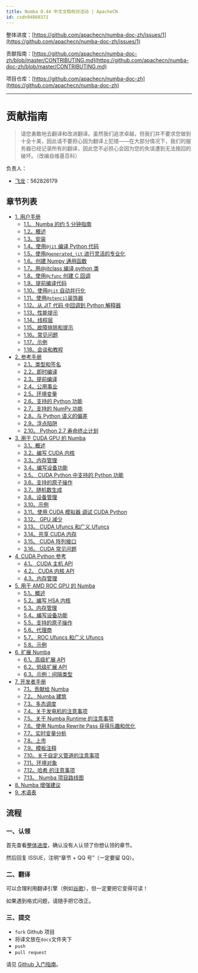 ```yaml
---
title: Numba 0.44 中文文档校对活动 | ApacheCN
id: csdn94868371
---
```


整体进度：[https://github.com/apachecn/numba-doc-zh/issues/1](https://github.com/apachecn/numba-doc-zh/issues/1)

贡献指南：[https://github.com/apachecn/numba-doc-zh/blob/master/CONTRIBUTING.md](https://github.com/apachecn/numba-doc-zh/blob/master/CONTRIBUTING.md)

项目仓库：[https://github.com/apachecn/numba-doc-zh](https://github.com/apachecn/numba-doc-zh)

* * *

# 贡献指南

> 请您勇敢地去翻译和改进翻译。虽然我们追求卓越，但我们并不要求您做到十全十美，因此请不要担心因为翻译上犯错——在大部分情况下，我们的服务器已经记录所有的翻译，因此您不必担心会因为您的失误遭到无法挽回的破坏。（改编自维基百科）

负责人：

*   [飞龙](https://github.com/wizardforcel)：562826179

## 章节列表

*   [1\. 用户手册](https://github.com/apachecn/numba-doc-zh/blob/master/docs/11.md)
    *   [1.1。 Numba 的约 5 分钟指南](https://github.com/apachecn/numba-doc-zh/blob/master/docs/12.md)
    *   [1.2。概述](https://github.com/apachecn/numba-doc-zh/blob/master/docs/13.md)
    *   [1.3。安装](https://github.com/apachecn/numba-doc-zh/blob/master/docs/14.md)
    *   [1.4。使用`@jit` 编译 Python 代码](https://github.com/apachecn/numba-doc-zh/blob/master/docs/15.md)
    *   [1.5。使用`@generated_jit` 进行灵活的专业化](https://github.com/apachecn/numba-doc-zh/blob/master/docs/16.md)
    *   [1.6。创建 Numpy 通用函数](https://github.com/apachecn/numba-doc-zh/blob/master/docs/17.md)
    *   [1.7。用@jitclass 编译 python 类](https://github.com/apachecn/numba-doc-zh/blob/master/docs/18.md)
    *   [1.8。使用`@cfunc` 创建 C 回调](https://github.com/apachecn/numba-doc-zh/blob/master/docs/19.md)
    *   [1.9。提前编译代码](https://github.com/apachecn/numba-doc-zh/blob/master/docs/20.md)
    *   [1.10。使用`@jit` 自动并行化](https://github.com/apachecn/numba-doc-zh/blob/master/docs/21.md)
    *   [1.11。使用`@stencil`装饰器](https://github.com/apachecn/numba-doc-zh/blob/master/docs/22.md)
    *   [1.12。从 JIT 代码 中回调到 Python 解释器](https://github.com/apachecn/numba-doc-zh/blob/master/docs/23.md)
    *   [1.13。性能提示](https://github.com/apachecn/numba-doc-zh/blob/master/docs/24.md)
    *   [1.14。线程层](https://github.com/apachecn/numba-doc-zh/blob/master/docs/25.md)
    *   [1.15。故障排除和提示](https://github.com/apachecn/numba-doc-zh/blob/master/docs/26.md)
    *   [1.16。常见问题](https://github.com/apachecn/numba-doc-zh/blob/master/docs/27.md)
    *   [1.17。示例](https://github.com/apachecn/numba-doc-zh/blob/master/docs/28.md)
    *   [1.18。会谈和教程](https://github.com/apachecn/numba-doc-zh/blob/master/docs/29.md)
*   [2\. 参考手册](https://github.com/apachecn/numba-doc-zh/blob/master/docs/30.md)
    *   [2.1。类型和签名](https://github.com/apachecn/numba-doc-zh/blob/master/docs/31.md)
    *   [2.2。即时编译](https://github.com/apachecn/numba-doc-zh/blob/master/docs/32.md)
    *   [2.3。提前编译](https://github.com/apachecn/numba-doc-zh/blob/master/docs/33.md)
    *   [2.4。公用事业](https://github.com/apachecn/numba-doc-zh/blob/master/docs/34.md)
    *   [2.5。环境变量](https://github.com/apachecn/numba-doc-zh/blob/master/docs/35.md)
    *   [2.6。支持的 Python 功能](https://github.com/apachecn/numba-doc-zh/blob/master/docs/36.md)
    *   [2.7。支持的 NumPy 功能](https://github.com/apachecn/numba-doc-zh/blob/master/docs/37.md)
    *   [2.8。与 Python 语义的偏差](https://github.com/apachecn/numba-doc-zh/blob/master/docs/38.md)
    *   [2.9。浮点陷阱](https://github.com/apachecn/numba-doc-zh/blob/master/docs/39.md)
    *   [2.10。 Python 2.7 寿命终止计划](https://github.com/apachecn/numba-doc-zh/blob/master/docs/40.md)
*   [3\. 用于 CUDA GPU 的 Numba](https://github.com/apachecn/numba-doc-zh/blob/master/docs/41.md)
    *   [3.1。概述](https://github.com/apachecn/numba-doc-zh/blob/master/docs/42.md)
    *   [3.2。编写 CUDA 内核](https://github.com/apachecn/numba-doc-zh/blob/master/docs/43.md)
    *   [3.3。内存管理](https://github.com/apachecn/numba-doc-zh/blob/master/docs/44.md)
    *   [3.4。编写设备功能](https://github.com/apachecn/numba-doc-zh/blob/master/docs/45.md)
    *   [3.5。 CUDA Python 中支持的 Python 功能](https://github.com/apachecn/numba-doc-zh/blob/master/docs/46.md)
    *   [3.6。支持的原子操作](https://github.com/apachecn/numba-doc-zh/blob/master/docs/47.md)
    *   [3.7。随机数生成](https://github.com/apachecn/numba-doc-zh/blob/master/docs/48.md)
    *   [3.8。设备管理](https://github.com/apachecn/numba-doc-zh/blob/master/docs/49.md)
    *   [3.10。示例](https://github.com/apachecn/numba-doc-zh/blob/master/docs/50.md)
    *   [3.11。使用 CUDA 模拟器 调试 CUDA Python](https://github.com/apachecn/numba-doc-zh/blob/master/docs/51.md)
    *   [3.12。 GPU 减少](https://github.com/apachecn/numba-doc-zh/blob/master/docs/52.md)
    *   [3.13。 CUDA Ufuncs 和广义 Ufuncs](https://github.com/apachecn/numba-doc-zh/blob/master/docs/53.md)
    *   [3.14。共享 CUDA 内存](https://github.com/apachecn/numba-doc-zh/blob/master/docs/54.md)
    *   [3.15。 CUDA 阵列接口](https://github.com/apachecn/numba-doc-zh/blob/master/docs/55.md)
    *   [3.16。 CUDA 常见问题](https://github.com/apachecn/numba-doc-zh/blob/master/docs/56.md)
*   [4\. CUDA Python 参考](https://github.com/apachecn/numba-doc-zh/blob/master/docs/57.md)
    *   [4.1。 CUDA 主机 API](https://github.com/apachecn/numba-doc-zh/blob/master/docs/58.md)
    *   [4.2。 CUDA 内核 API](https://github.com/apachecn/numba-doc-zh/blob/master/docs/59.md)
    *   [4.3。内存管理](https://github.com/apachecn/numba-doc-zh/blob/master/docs/60.md)
*   [5\. 用于 AMD ROC GPU 的 Numba](https://github.com/apachecn/numba-doc-zh/blob/master/docs/61.md)
    *   [5.1。概述](https://github.com/apachecn/numba-doc-zh/blob/master/docs/62.md)
    *   [5.2。编写 HSA 内核](https://github.com/apachecn/numba-doc-zh/blob/master/docs/63.md)
    *   [5.3。内存管理](https://github.com/apachecn/numba-doc-zh/blob/master/docs/64.md)
    *   [5.4。编写设备功能](https://github.com/apachecn/numba-doc-zh/blob/master/docs/65.md)
    *   [5.5。支持的原子操作](https://github.com/apachecn/numba-doc-zh/blob/master/docs/66.md)
    *   [5.6。代理商](https://github.com/apachecn/numba-doc-zh/blob/master/docs/67.md)
    *   [5.7。 ROC Ufuncs 和广义 Ufuncs](https://github.com/apachecn/numba-doc-zh/blob/master/docs/68.md)
    *   [5.8。示例](https://github.com/apachecn/numba-doc-zh/blob/master/docs/69.md)
*   [6\. 扩展 Numba](https://github.com/apachecn/numba-doc-zh/blob/master/docs/70.md)
    *   [6.1。高级扩展 API](https://github.com/apachecn/numba-doc-zh/blob/master/docs/71.md)
    *   [6.2。低级扩展 API](https://github.com/apachecn/numba-doc-zh/blob/master/docs/72.md)
    *   [6.3。示例：间隔类型](https://github.com/apachecn/numba-doc-zh/blob/master/docs/73.md)
*   [7\. 开发者手册](https://github.com/apachecn/numba-doc-zh/blob/master/docs/74.md)
    *   [7.1。贡献给 Numba](https://github.com/apachecn/numba-doc-zh/blob/master/docs/75.md)
    *   [7.2。 Numba 建筑](https://github.com/apachecn/numba-doc-zh/blob/master/docs/76.md)
    *   [7.3。多态调度](https://github.com/apachecn/numba-doc-zh/blob/master/docs/77.md)
    *   [7.4。关于发电机的注意事项](https://github.com/apachecn/numba-doc-zh/blob/master/docs/78.md)
    *   [7.5。关于 Numba Runtime 的注意事项](https://github.com/apachecn/numba-doc-zh/blob/master/docs/79.md)
    *   [7.6。使用 Numba Rewrite Pass 获得乐趣和优化](https://github.com/apachecn/numba-doc-zh/blob/master/docs/80.md)
    *   [7.7。实时变量分析](https://github.com/apachecn/numba-doc-zh/blob/master/docs/81.md)
    *   [7.8。上市](https://github.com/apachecn/numba-doc-zh/blob/master/docs/82.md)
    *   [7.9。模板注释](https://github.com/apachecn/numba-doc-zh/blob/master/docs/83.md)
    *   [7.10。关于自定义管道的注意事项](https://github.com/apachecn/numba-doc-zh/blob/master/docs/84.md)
    *   [7.11。环境对象](https://github.com/apachecn/numba-doc-zh/blob/master/docs/85.md)
    *   [7.12。哈希 的注意事项](https://github.com/apachecn/numba-doc-zh/blob/master/docs/86.md)
    *   [7.13。 Numba 项目路线图](https://github.com/apachecn/numba-doc-zh/blob/master/docs/87.md)
*   [8\. Numba 增强建议](https://github.com/apachecn/numba-doc-zh/blob/master/docs/88.md)
*   [9\. 术语表](https://github.com/apachecn/numba-doc-zh/blob/master/docs/89.md)

## 流程

### 一、认领

首先查看[整体进度](https://github.com/apachecn/numba-doc-zh/issues/1)，确认没有人认领了你想认领的章节。

然后回复 ISSUE，注明“章节 + QQ 号”（一定要留 QQ）。

### 二、翻译

可以合理利用翻译引擎（例如[谷歌](https://translate.google.cn/)），但一定要把它变得可读！

如果遇到格式问题，请随手把它改正。

### 三、提交

*   `fork` Github 项目
*   将译文放在`docs`文件夹下
*   `push`
*   `pull request`

请见 [Github 入门指南](https://github.com/apachecn/kaggle/blob/master/docs/GitHub)。